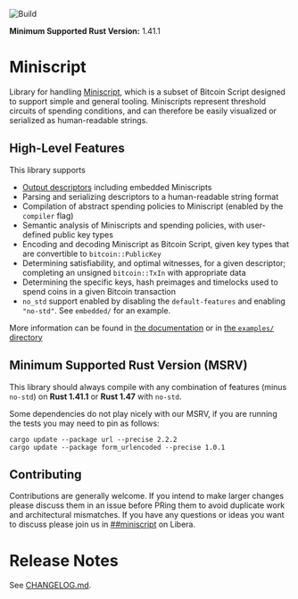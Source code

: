 ![Build](https://github.com/rust-bitcoin/rust-miniscript/workflows/Continuous%20integration/badge.svg)

**Minimum Supported Rust Version:** 1.41.1

# Miniscript

Library for handling [Miniscript](http://bitcoin.sipa.be/miniscript/),
which is a subset of Bitcoin Script designed to support simple and general
tooling. Miniscripts represent threshold circuits of spending conditions,
and can therefore be easily visualized or serialized as human-readable
strings.

## High-Level Features

This library supports

* [Output descriptors](https://github.com/bitcoin/bitcoin/blob/master/doc/descriptors.md)
including embedded Miniscripts
* Parsing and serializing descriptors to a human-readable string format
* Compilation of abstract spending policies to Miniscript (enabled by the
`compiler` flag)
* Semantic analysis of Miniscripts and spending policies, with user-defined
public key types
* Encoding and decoding Miniscript as Bitcoin Script, given key types that
are convertible to `bitcoin::PublicKey`
* Determining satisfiability, and optimal witnesses, for a given descriptor;
completing an unsigned `bitcoin::TxIn` with appropriate data
* Determining the specific keys, hash preimages and timelocks used to spend
coins in a given Bitcoin transaction
* `no_std` support enabled by disabling the `default-features` and enabling
`"no-std"`. See `embedded/` for an example.

More information can be found in [the documentation](https://docs.rs/miniscript)
or in [the `examples/` directory](https://github.com/apoelstra/rust-miniscript/tree/master/examples)


## Minimum Supported Rust Version (MSRV)
This library should always compile with any combination of features (minus
`no-std`) on **Rust 1.41.1** or **Rust 1.47** with `no-std`.

Some dependencies do not play nicely with our MSRV, if you are running the tests
you may need to pin as follows:

```
cargo update --package url --precise 2.2.2
cargo update --package form_urlencoded --precise 1.0.1
```

## Contributing
Contributions are generally welcome. If you intend to make larger changes please
discuss them in an issue before PRing them to avoid duplicate work and
architectural mismatches. If you have any questions or ideas you want to discuss
please join us in
[##miniscript](https://web.libera.chat/?channels=##miniscript) on Libera.

# Release Notes

See [CHANGELOG.md](CHANGELOG.md).
